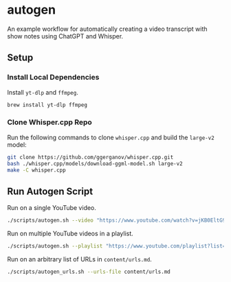 # autogen

An example workflow for automatically creating a video transcript with show notes using ChatGPT and Whisper.

## Setup

### Install Local Dependencies

Install `yt-dlp` and `ffmpeg`.

```bash
brew install yt-dlp ffmpeg
```

### Clone Whisper.cpp Repo

Run the following commands to clone `whisper.cpp` and build the `large-v2` model:

```bash
git clone https://github.com/ggerganov/whisper.cpp.git
bash ./whisper.cpp/models/download-ggml-model.sh large-v2
make -C whisper.cpp
```

## Run Autogen Script

Run on a single YouTube video.

```bash
./scripts/autogen.sh --video "https://www.youtube.com/watch?v=jKB0EltG9Jo"
```

Run on multiple YouTube videos in a playlist.

```bash
./scripts/autogen.sh --playlist "https://www.youtube.com/playlist?list=PLCVnrVv4KhXMh4DQBigyvHSRTf2CSj129"
```

Run on an arbitrary list of URLs in `content/urls.md`.

```bash
./scripts/autogen_urls.sh --urls-file content/urls.md
```